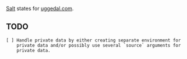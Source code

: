 [Salt][s] states for [uggedal.com][u].

TODO
----

    [ ] Handle private data by either creating separate environment for
        private data and/or possibly use several `source` arguments for
        private data.

[s]: http://saltstack.org
[u]: http://uggedal.com
